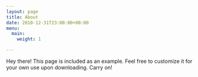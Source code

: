 ```yaml
---
layout: page
title: About
date: 2010-12-31T23:00:00+00:00
menu:
  main:
    weight: 1

---
```

<p name="about" class="message">
  Hey there! This page is included as an example. Feel free to customize it for your own use upon downloading. Carry on!
</p>